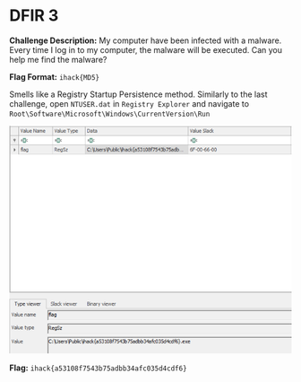 # DFIR 3

**Challenge Description:** My computer have been infected with a malware. Every time I log in to my computer, the malware will be executed. Can you help me find the malware?

**Flag Format:** `ihack{MD5}`

Smells like a Registry Startup Persistence method. Similarly to the last challenge, open `NTUSER.dat` in `Registry Explorer` and navigate to `Root\Software\Microsoft\Windows\CurrentVersion\Run`

![Screenshot](./Screenshot.png)

**Flag:** `ihack{a53108f7543b75adbb34afc035d4cdf6}`